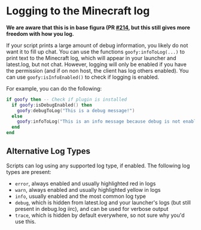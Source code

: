 # Logging to the Minecraft log
**We are aware that this is in base figura (PR [#214](https://github.com/FiguraMC/Figura/pull/214), but this still gives more freedom with how you log.**

If your script prints a large amount of debug information, you likely do not want it to fill up chat. You can use the functions `goofy:infoToLog(...)` to print text to the Minecraft log, which will appear in your launcher and latest.log, but not chat. However, logging will only be enabled if you have the permission (and if on non host, the client has log others enabled). You can use `goofy:isInfoEnabled()` to check if logging is enabled.

For example, you can do the following:  
```lua
if goofy then -- Check if plugin is installed
  if goofy:isDebugEnabled() then
    goofy:debugToLog("This is a debug message!")
  else
    goofy:infoToLog("This is an info message because debug is not enabled!")
  end
end
```

## Alternative Log Types

Scripts can log using any supported log type, if enabled. The following log types are present:

* `error`, always enabled and usually highlighted red in logs
* `warn`, always enabled and usually highlighted yellow in logs
* `info`, usually enabled and the most common log type
* `debug`, which is hidden from latest.log and your launcher's logs (but still present in debug.log iirc), and can be used for verbose output
* `trace`, which is hidden by default everywhere, so not sure why you'd use this.

